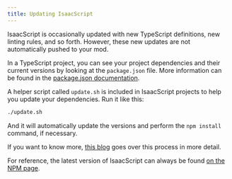 ```yaml
---
title: Updating IsaacScript
---
```


IsaacScript is occasionally updated with new TypeScript definitions, new linting rules, and so forth. However, these new updates are not automatically pushed to your mod.

In a TypeScript project, you can see your project dependencies and their current versions by looking at the `package.json` file. More information can be found in the [package.json documentation](directory-structure.md#packagejson).

A helper script called `update.sh` is included in IsaacScript projects to help you update your dependencies. Run it like this:

```bash
./update.sh
```

And it will automatically update the versions and perform the `npm install` command, if necessary.

If you want to know more, [this blog](https://www.netwoven.com/2017/03/21/how-to-update-node-js-modules-to-latest-versions/) goes over this process in more detail.

For reference, the latest version of IsaacScript can always be found [on the NPM page](https://www.npmjs.com/package/isaacscript).
